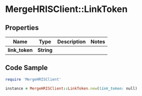 # MergeHRISClient::LinkToken

## Properties

Name | Type | Description | Notes
------------ | ------------- | ------------- | -------------
**link_token** | **String** |  | 

## Code Sample

```ruby
require 'MergeHRISClient'

instance = MergeHRISClient::LinkToken.new(link_token: null)
```


